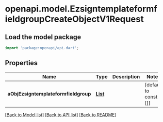 # openapi.model.EzsigntemplateformfieldgroupCreateObjectV1Request

## Load the model package
```dart
import 'package:openapi/api.dart';
```

## Properties
Name | Type | Description | Notes
------------ | ------------- | ------------- | -------------
**aObjEzsigntemplateformfieldgroup** | [**List<EzsigntemplateformfieldgroupRequestCompound>**](EzsigntemplateformfieldgroupRequestCompound.md) |  | [default to const []]

[[Back to Model list]](../README.md#documentation-for-models) [[Back to API list]](../README.md#documentation-for-api-endpoints) [[Back to README]](../README.md)


